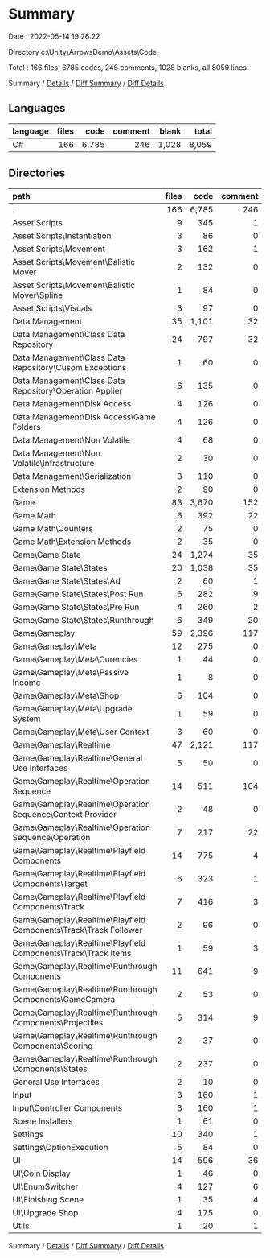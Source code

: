 # Summary

Date : 2022-05-14 19:26:22

Directory c:\Unity\ArrowsDemo\Assets\Code

Total : 166 files,  6785 codes, 246 comments, 1028 blanks, all 8059 lines

Summary / [Details](details.md) / [Diff Summary](diff.md) / [Diff Details](diff-details.md)

## Languages
| language | files | code | comment | blank | total |
| :--- | ---: | ---: | ---: | ---: | ---: |
| C# | 166 | 6,785 | 246 | 1,028 | 8,059 |

## Directories
| path | files | code | comment | blank | total |
| :--- | ---: | ---: | ---: | ---: | ---: |
| . | 166 | 6,785 | 246 | 1,028 | 8,059 |
| Asset Scripts | 9 | 345 | 1 | 57 | 403 |
| Asset Scripts\Instantiation | 3 | 86 | 0 | 12 | 98 |
| Asset Scripts\Movement | 3 | 162 | 1 | 29 | 192 |
| Asset Scripts\Movement\Balistic Mover | 2 | 132 | 0 | 23 | 155 |
| Asset Scripts\Movement\Balistic Mover\Spline | 1 | 84 | 0 | 12 | 96 |
| Asset Scripts\Visuals | 3 | 97 | 0 | 16 | 113 |
| Data Management | 35 | 1,101 | 32 | 147 | 1,280 |
| Data Management\Class Data Repository | 24 | 797 | 32 | 110 | 939 |
| Data Management\Class Data Repository\Cusom Exceptions | 1 | 60 | 0 | 12 | 72 |
| Data Management\Class Data Repository\Operation Applier | 6 | 135 | 0 | 5 | 140 |
| Data Management\Disk Access | 4 | 126 | 0 | 14 | 140 |
| Data Management\Disk Access\Game Folders | 4 | 126 | 0 | 14 | 140 |
| Data Management\Non Volatile | 4 | 68 | 0 | 10 | 78 |
| Data Management\Non Volatile\Infrastructure | 2 | 30 | 0 | 4 | 34 |
| Data Management\Serialization | 3 | 110 | 0 | 13 | 123 |
| Extension Methods | 2 | 90 | 0 | 9 | 99 |
| Game | 83 | 3,670 | 152 | 584 | 4,406 |
| Game Math | 6 | 392 | 22 | 54 | 468 |
| Game Math\Counters | 2 | 75 | 0 | 13 | 88 |
| Game Math\Extension Methods | 2 | 35 | 0 | 2 | 37 |
| Game\Game State | 24 | 1,274 | 35 | 207 | 1,516 |
| Game\Game State\States | 20 | 1,038 | 35 | 174 | 1,247 |
| Game\Game State\States\Ad | 2 | 60 | 1 | 8 | 69 |
| Game\Game State\States\Post Run | 6 | 282 | 9 | 45 | 336 |
| Game\Game State\States\Pre Run | 4 | 260 | 2 | 46 | 308 |
| Game\Game State\States\Runthrough | 6 | 349 | 20 | 64 | 433 |
| Game\Gameplay | 59 | 2,396 | 117 | 377 | 2,890 |
| Game\Gameplay\Meta | 12 | 275 | 0 | 41 | 316 |
| Game\Gameplay\Meta\Curencies | 1 | 44 | 0 | 11 | 55 |
| Game\Gameplay\Meta\Passive Income | 1 | 8 | 0 | 1 | 9 |
| Game\Gameplay\Meta\Shop | 6 | 104 | 0 | 11 | 115 |
| Game\Gameplay\Meta\Upgrade System | 1 | 59 | 0 | 11 | 70 |
| Game\Gameplay\Meta\User Context | 3 | 60 | 0 | 7 | 67 |
| Game\Gameplay\Realtime | 47 | 2,121 | 117 | 336 | 2,574 |
| Game\Gameplay\Realtime\General Use Interfaces | 5 | 50 | 0 | 6 | 56 |
| Game\Gameplay\Realtime\Operation Sequence | 14 | 511 | 104 | 81 | 696 |
| Game\Gameplay\Realtime\Operation Sequence\Context Provider | 2 | 48 | 0 | 11 | 59 |
| Game\Gameplay\Realtime\Operation Sequence\Operation | 7 | 217 | 22 | 26 | 265 |
| Game\Gameplay\Realtime\Playfield Components | 14 | 775 | 4 | 124 | 903 |
| Game\Gameplay\Realtime\Playfield Components\Target | 6 | 323 | 1 | 53 | 377 |
| Game\Gameplay\Realtime\Playfield Components\Track | 7 | 416 | 3 | 67 | 486 |
| Game\Gameplay\Realtime\Playfield Components\Track\Track Follower | 2 | 96 | 0 | 15 | 111 |
| Game\Gameplay\Realtime\Playfield Components\Track\Track Items | 1 | 59 | 3 | 8 | 70 |
| Game\Gameplay\Realtime\Runthrough Components | 11 | 641 | 9 | 101 | 751 |
| Game\Gameplay\Realtime\Runthrough Components\GameCamera | 2 | 53 | 0 | 9 | 62 |
| Game\Gameplay\Realtime\Runthrough Components\Projectiles | 5 | 314 | 9 | 50 | 373 |
| Game\Gameplay\Realtime\Runthrough Components\Scoring | 2 | 37 | 0 | 7 | 44 |
| Game\Gameplay\Realtime\Runthrough Components\States | 2 | 237 | 0 | 35 | 272 |
| General Use Interfaces | 2 | 10 | 0 | 2 | 12 |
| Input | 3 | 160 | 1 | 22 | 183 |
| Input\Controller Components | 3 | 160 | 1 | 22 | 183 |
| Scene Installers | 1 | 61 | 0 | 9 | 70 |
| Settings | 10 | 340 | 1 | 39 | 380 |
| Settings\OptionExecution | 5 | 84 | 0 | 6 | 90 |
| UI | 14 | 596 | 36 | 104 | 736 |
| UI\Coin Display | 1 | 46 | 0 | 10 | 56 |
| UI\EnumSwitcher | 4 | 127 | 6 | 23 | 156 |
| UI\Finishing Scene | 1 | 35 | 4 | 9 | 48 |
| UI\Upgrade Shop | 4 | 175 | 0 | 32 | 207 |
| Utils | 1 | 20 | 1 | 1 | 22 |

Summary / [Details](details.md) / [Diff Summary](diff.md) / [Diff Details](diff-details.md)